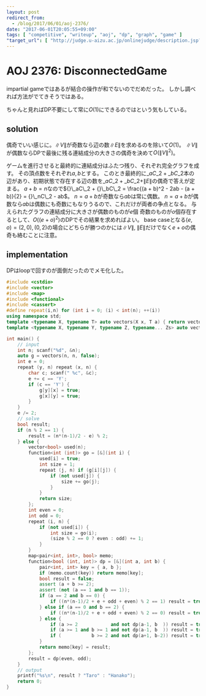 ```yaml
---
layout: post
redirect_from:
  - /blog/2017/06/01/aoj-2376/
date: "2017-06-01T20:05:55+09:00"
tags: [ "competitive", "writeup", "aoj", "dp", "graph", "game" ]
"target_url": [ "http://judge.u-aizu.ac.jp/onlinejudge/description.jsp?id=2376" ]
---
```


# AOJ 2376: DisconnectedGame

impartial gameではあるが結合の操作が和でないのでだめだった。
しかし調べれば方法がでてきそうではある。

ちゃんと見ればDP不要にして常に$O(1)$にできるのではという気もしている。

## solution

偶奇でいい感じに。$\|V\|$が奇数なら辺の数$\|E\|$を求めるのを除いて$O(1)$。
$\|V\|$が偶数ならDPで最後に残る連結成分の大きさの偶奇を決めて$O(\|V\|^2)$。

ゲームを進行させると最終的に連結成分はふたつ残り、それぞれ完全グラフを成す。
その頂点数をそれぞれ$a, b$とする。
このとき最終的に${}\_aC\_2 + {}\_bC\_2$本の辺があり、初期状態で存在する辺の数を${}\_aC\_2 + {}\_bC\_2 + \|E\|$の偶奇で答えが定まる。
$a + b = n$なので${}\_aC\_2 + {}\_bC\_2 = \frac{(a + b)^2 - 2ab - (a + b)}{2} = {}\_nC\_2 - ab$。
$n = a + b$が奇数なら$ab$は常に偶数。
$n = a + b$が偶数なら$ab$は偶数にも奇数にもなりうるので、これだけが両者の争点となる。
与えられたグラフの連結成分に大きさが偶数のものが$e$個 奇数のものが$o$個存在するとして、$O((e + o)^2)$のDPでその結果を求めればよい。
base caseとなる$(e, o) = (2, 0), (0, 2)$の場合にどちらが勝つのかには$\|V\|, \; \|E\|$だけでなく$e + o$の偶奇も絡むことに注意。

## implementation

DPはloopで回すのが面倒だったのでメモ化した。

``` c++
#include <cstdio>
#include <vector>
#include <map>
#include <functional>
#include <cassert>
#define repeat(i,n) for (int i = 0; (i) < int(n); ++(i))
using namespace std;
template <typename X, typename T> auto vectors(X x, T a) { return vector<T>(x, a); }
template <typename X, typename Y, typename Z, typename... Zs> auto vectors(X x, Y y, Z z, Zs... zs) { auto cont = vectors(y, z, zs...); return vector<decltype(cont)>(x, cont); }

int main() {
    // input
    int n; scanf("%d", &n);
    auto g = vectors(n, n, false);
    int e = 0;
    repeat (y, n) repeat (x, n) {
        char c; scanf(" %c", &c);
        e += c == 'Y';
        if (c == 'Y') {
            g[y][x] = true;
            g[x][y] = true;
        }
    }
    e /= 2;
    // solve
    bool result;
    if (n % 2 == 1) {
        result = (n*(n-1)/2 - e) % 2;
    } else {
        vector<bool> used(n);
        function<int (int)> go = [&](int i) {
            used[i] = true;
            int size = 1;
            repeat (j, n) if (g[i][j]) {
                if (not used[j]) {
                    size += go(j);
                }
            }
            return size;
        };
        int even = 0;
        int odd = 0;
        repeat (i, n) {
            if (not used[i]) {
                int size = go(i);
                (size % 2 == 0 ? even : odd) += 1;
            }
        }
        map<pair<int, int>, bool> memo;
        function<bool (int, int)> dp = [&](int a, int b) {
            pair<int, int> key = { a, b };
            if (memo.count(key)) return memo[key];
            bool result = false;
            assert (a + b >= 2);
            assert (not (a == 1 and b == 1));
            if (a == 2 and b == 0) {
                if ((n*(n-1)/2 + e + odd + even) % 2 == 1) result = true;
            } else if (a == 0 and b == 2) {
                if ((n*(n-1)/2 + e + odd + even) % 2 == 0) result = true;
            } else {
                if (a >= 2            and not dp(a-1, b  )) result = true;
                if (a >= 1 and b >= 1 and not dp(a-1, b  )) result = true;
                if (           b >= 2 and not dp(a+1, b-2)) result = true;
            }
            return memo[key] = result;
        };
        result = dp(even, odd);
    }
    // output
    printf("%s\n", result ? "Taro" : "Hanako");
    return 0;
}
```
